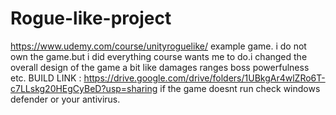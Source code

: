 # Rogue-like-project
https://www.udemy.com/course/unityroguelike/ example game. i do not own the game.but i did everything course wants me to do.i changed the overall design of the game a bit like damages ranges boss powerfulness etc.
BUILD LINK : https://drive.google.com/drive/folders/1UBkgAr4wlZRo6T-c7LLskg20HEgCyBeD?usp=sharing
if the game doesnt run check windows defender or your antivirus.

